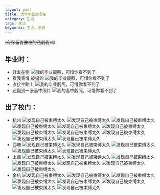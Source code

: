 ```yaml
---
layout: post
title: 大学毕业到现在
category: 生活
tags: 生活
keywords: 生活，总结
---
```

~~(有保留肖像权的私戳我)~~:smile:
## 毕业时：
- 好友在侧
![我的毕业靓照，可惜你看不到了](/assets/img/life/1.jpg)
- 看我表情,被逼的
![我的毕业靓照，可惜你看不到了](/assets/img/life/2.jpg)
- 直接坐路上
![我的毕业靓照，可惜你看不到了](/assets/img/life/3.jpg)
- 还翻到一张高中照片
![我的高中靓照，可惜你看不到了](/assets/img/life/4.jpg)

## 出了校门：  
- 杭州
![发现自己被束缚太久](/assets/img/life/10.jpg)
![发现自己被束缚太久](/assets/img/life/11.jpg)
![发现自己被束缚太久](/assets/img/life/12.jpg)
![发现自己被束缚太久](/assets/img/life/13.jpg)
![发现自己被束缚太久](/assets/img/life/14.jpg)
![发现自己被束缚太久](/assets/img/life/15.jpg)
![发现自己被束缚太久](/assets/img/life/16.jpg)
![发现自己被束缚太久](/assets/img/life/17.jpg)
![发现自己被束缚太久](/assets/img/life/18.jpg)
![发现自己被束缚太久](/assets/img/life/19.jpg)
![发现自己被束缚太久](/assets/img/life/20.jpg)
- 西塘
![发现自己被束缚太久](/assets/img/life/5.jpg)
![发现自己被束缚太久](/assets/img/life/6.jpg)
![发现自己被束缚太久](/assets/img/life/7.jpg)
![发现自己被束缚太久](/assets/img/life/8.jpg)
![发现自己被束缚太久](/assets/img/life/9.jpg)
- 上海
![发现自己被束缚太久](/assets/img/life/21.jpg)
![发现自己被束缚太久](/assets/img/life/22.jpg)
![发现自己被束缚太久](/assets/img/life/23.jpg)
![发现自己被束缚太久](/assets/img/life/24.jpg)
![发现自己被束缚太久](/assets/img/life/25.jpg)
![发现自己被束缚太久](/assets/img/life/26.jpg)
![发现自己被束缚太久](/assets/img/life/27.jpg)
- 余杭
![发现自己被束缚太久](/assets/img/life/28.jpg)
![发现自己被束缚太久](/assets/img/life/29.jpg)
![发现自己被束缚太久](/assets/img/life/30.jpg)
![发现自己被束缚太久](/assets/img/life/31.jpg)
![发现自己被束缚太久](/assets/img/life/32.jpg)
![发现自己被束缚太久](/assets/img/life/33.jpg)
![发现自己被束缚太久](/assets/img/life/34.jpg)
![发现自己被束缚太久](/assets/img/life/35.jpg)
